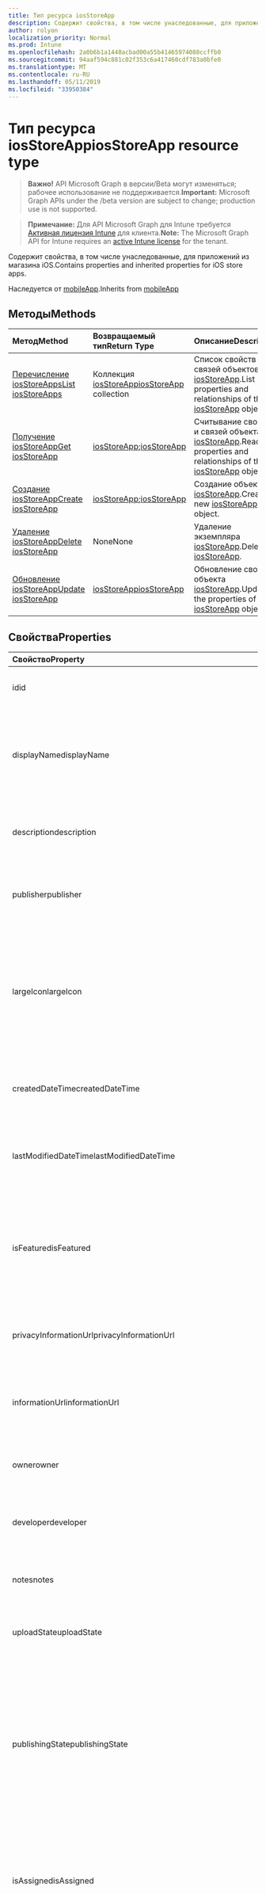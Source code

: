 ```yaml
---
title: Тип ресурса iosStoreApp
description: Содержит свойства, в том числе унаследованные, для приложений из магазина iOS.
author: rolyon
localization_priority: Normal
ms.prod: Intune
ms.openlocfilehash: 2a0b6b1a1448acbad00a55b41465974088ccffb0
ms.sourcegitcommit: 94aaf594c881c02f353c6a417460cdf783a0bfe0
ms.translationtype: MT
ms.contentlocale: ru-RU
ms.lasthandoff: 05/11/2019
ms.locfileid: "33950384"
---
```

# <a name="iosstoreapp-resource-type"></a><span data-ttu-id="22e7d-103">Тип ресурса iosStoreApp</span><span class="sxs-lookup"><span data-stu-id="22e7d-103">iosStoreApp resource type</span></span>

> <span data-ttu-id="22e7d-104">**Важно!** API Microsoft Graph в версии/Beta могут изменяться; рабочее использование не поддерживается.</span><span class="sxs-lookup"><span data-stu-id="22e7d-104">**Important:** Microsoft Graph APIs under the /beta version are subject to change; production use is not supported.</span></span>

> <span data-ttu-id="22e7d-105">**Примечание:** Для API Microsoft Graph для Intune требуется [Активная лицензия Intune](https://go.microsoft.com/fwlink/?linkid=839381) для клиента.</span><span class="sxs-lookup"><span data-stu-id="22e7d-105">**Note:** The Microsoft Graph API for Intune requires an [active Intune license](https://go.microsoft.com/fwlink/?linkid=839381) for the tenant.</span></span>

<span data-ttu-id="22e7d-106">Содержит свойства, в том числе унаследованные, для приложений из магазина iOS.</span><span class="sxs-lookup"><span data-stu-id="22e7d-106">Contains properties and inherited properties for iOS store apps.</span></span>


<span data-ttu-id="22e7d-107">Наследуется от [mobileApp](../resources/intune-apps-mobileapp.md).</span><span class="sxs-lookup"><span data-stu-id="22e7d-107">Inherits from [mobileApp](../resources/intune-apps-mobileapp.md)</span></span>

## <a name="methods"></a><span data-ttu-id="22e7d-108">Методы</span><span class="sxs-lookup"><span data-stu-id="22e7d-108">Methods</span></span>
|<span data-ttu-id="22e7d-109">Метод</span><span class="sxs-lookup"><span data-stu-id="22e7d-109">Method</span></span>|<span data-ttu-id="22e7d-110">Возвращаемый тип</span><span class="sxs-lookup"><span data-stu-id="22e7d-110">Return Type</span></span>|<span data-ttu-id="22e7d-111">Описание</span><span class="sxs-lookup"><span data-stu-id="22e7d-111">Description</span></span>|
|:---|:---|:---|
|[<span data-ttu-id="22e7d-112">Перечисление iosStoreApps</span><span class="sxs-lookup"><span data-stu-id="22e7d-112">List iosStoreApps</span></span>](../api/intune-apps-iosstoreapp-list.md)|<span data-ttu-id="22e7d-113">Коллекция [iosStoreApp](../resources/intune-apps-iosstoreapp.md)</span><span class="sxs-lookup"><span data-stu-id="22e7d-113">[iosStoreApp](../resources/intune-apps-iosstoreapp.md) collection</span></span>|<span data-ttu-id="22e7d-114">Список свойств и связей объектов [iosStoreApp](../resources/intune-apps-iosstoreapp.md).</span><span class="sxs-lookup"><span data-stu-id="22e7d-114">List properties and relationships of the [iosStoreApp](../resources/intune-apps-iosstoreapp.md) objects.</span></span>|
|[<span data-ttu-id="22e7d-115">Получение iosStoreApp</span><span class="sxs-lookup"><span data-stu-id="22e7d-115">Get iosStoreApp</span></span>](../api/intune-apps-iosstoreapp-get.md)|<span data-ttu-id="22e7d-116">[iosStoreApp](../resources/intune-apps-iosstoreapp.md);</span><span class="sxs-lookup"><span data-stu-id="22e7d-116">[iosStoreApp](../resources/intune-apps-iosstoreapp.md)</span></span>|<span data-ttu-id="22e7d-117">Считывание свойств и связей объекта [iosStoreApp](../resources/intune-apps-iosstoreapp.md).</span><span class="sxs-lookup"><span data-stu-id="22e7d-117">Read properties and relationships of the [iosStoreApp](../resources/intune-apps-iosstoreapp.md) object.</span></span>|
|[<span data-ttu-id="22e7d-118">Создание iosStoreApp</span><span class="sxs-lookup"><span data-stu-id="22e7d-118">Create iosStoreApp</span></span>](../api/intune-apps-iosstoreapp-create.md)|<span data-ttu-id="22e7d-119">[iosStoreApp](../resources/intune-apps-iosstoreapp.md);</span><span class="sxs-lookup"><span data-stu-id="22e7d-119">[iosStoreApp](../resources/intune-apps-iosstoreapp.md)</span></span>|<span data-ttu-id="22e7d-120">Создание объекта [iosStoreApp](../resources/intune-apps-iosstoreapp.md).</span><span class="sxs-lookup"><span data-stu-id="22e7d-120">Create a new [iosStoreApp](../resources/intune-apps-iosstoreapp.md) object.</span></span>|
|[<span data-ttu-id="22e7d-121">Удаление iosStoreApp</span><span class="sxs-lookup"><span data-stu-id="22e7d-121">Delete iosStoreApp</span></span>](../api/intune-apps-iosstoreapp-delete.md)|<span data-ttu-id="22e7d-122">None</span><span class="sxs-lookup"><span data-stu-id="22e7d-122">None</span></span>|<span data-ttu-id="22e7d-123">Удаление экземпляра [iosStoreApp](../resources/intune-apps-iosstoreapp.md).</span><span class="sxs-lookup"><span data-stu-id="22e7d-123">Deletes a [iosStoreApp](../resources/intune-apps-iosstoreapp.md).</span></span>|
|[<span data-ttu-id="22e7d-124">Обновление iosStoreApp</span><span class="sxs-lookup"><span data-stu-id="22e7d-124">Update iosStoreApp</span></span>](../api/intune-apps-iosstoreapp-update.md)|[<span data-ttu-id="22e7d-125">iosStoreApp</span><span class="sxs-lookup"><span data-stu-id="22e7d-125">iosStoreApp</span></span>](../resources/intune-apps-iosstoreapp.md)|<span data-ttu-id="22e7d-126">Обновление свойств объекта [iosStoreApp](../resources/intune-apps-iosstoreapp.md).</span><span class="sxs-lookup"><span data-stu-id="22e7d-126">Update the properties of a [iosStoreApp](../resources/intune-apps-iosstoreapp.md) object.</span></span>|

## <a name="properties"></a><span data-ttu-id="22e7d-127">Свойства</span><span class="sxs-lookup"><span data-stu-id="22e7d-127">Properties</span></span>
|<span data-ttu-id="22e7d-128">Свойство</span><span class="sxs-lookup"><span data-stu-id="22e7d-128">Property</span></span>|<span data-ttu-id="22e7d-129">Тип</span><span class="sxs-lookup"><span data-stu-id="22e7d-129">Type</span></span>|<span data-ttu-id="22e7d-130">Описание</span><span class="sxs-lookup"><span data-stu-id="22e7d-130">Description</span></span>|
|:---|:---|:---|
|<span data-ttu-id="22e7d-131">id</span><span class="sxs-lookup"><span data-stu-id="22e7d-131">id</span></span>|<span data-ttu-id="22e7d-132">Строка</span><span class="sxs-lookup"><span data-stu-id="22e7d-132">String</span></span>|<span data-ttu-id="22e7d-133">Ключ объекта.</span><span class="sxs-lookup"><span data-stu-id="22e7d-133">Key of the entity.</span></span> <span data-ttu-id="22e7d-134">Наследуется от [mobileApp](../resources/intune-apps-mobileapp.md).</span><span class="sxs-lookup"><span data-stu-id="22e7d-134">Inherited from [mobileApp](../resources/intune-apps-mobileapp.md)</span></span>|
|<span data-ttu-id="22e7d-135">displayName</span><span class="sxs-lookup"><span data-stu-id="22e7d-135">displayName</span></span>|<span data-ttu-id="22e7d-136">Строка</span><span class="sxs-lookup"><span data-stu-id="22e7d-136">String</span></span>|<span data-ttu-id="22e7d-137">Название приложения, которое предоставил или импортировал администратор.</span><span class="sxs-lookup"><span data-stu-id="22e7d-137">The admin provided or imported title of the app.</span></span> <span data-ttu-id="22e7d-138">Наследуется от [mobileApp](../resources/intune-apps-mobileapp.md).</span><span class="sxs-lookup"><span data-stu-id="22e7d-138">Inherited from [mobileApp](../resources/intune-apps-mobileapp.md)</span></span>|
|<span data-ttu-id="22e7d-139">description</span><span class="sxs-lookup"><span data-stu-id="22e7d-139">description</span></span>|<span data-ttu-id="22e7d-140">Строка</span><span class="sxs-lookup"><span data-stu-id="22e7d-140">String</span></span>|<span data-ttu-id="22e7d-141">Описание приложения.</span><span class="sxs-lookup"><span data-stu-id="22e7d-141">The description of the app.</span></span> <span data-ttu-id="22e7d-142">Наследуется от [mobileApp](../resources/intune-apps-mobileapp.md).</span><span class="sxs-lookup"><span data-stu-id="22e7d-142">Inherited from [mobileApp](../resources/intune-apps-mobileapp.md)</span></span>|
|<span data-ttu-id="22e7d-143">publisher</span><span class="sxs-lookup"><span data-stu-id="22e7d-143">publisher</span></span>|<span data-ttu-id="22e7d-144">Строка</span><span class="sxs-lookup"><span data-stu-id="22e7d-144">String</span></span>|<span data-ttu-id="22e7d-145">Издатель приложения.</span><span class="sxs-lookup"><span data-stu-id="22e7d-145">The publisher of the app.</span></span> <span data-ttu-id="22e7d-146">Наследуется от [mobileApp](../resources/intune-apps-mobileapp.md).</span><span class="sxs-lookup"><span data-stu-id="22e7d-146">Inherited from [mobileApp](../resources/intune-apps-mobileapp.md)</span></span>|
|<span data-ttu-id="22e7d-147">largeIcon</span><span class="sxs-lookup"><span data-stu-id="22e7d-147">largeIcon</span></span>|[<span data-ttu-id="22e7d-148">mimeContent</span><span class="sxs-lookup"><span data-stu-id="22e7d-148">mimeContent</span></span>](../resources/intune-shared-mimecontent.md)|<span data-ttu-id="22e7d-149">Представляет большой значок, который отображается в сведениях о приложении, используется для отправки значка.</span><span class="sxs-lookup"><span data-stu-id="22e7d-149">The large icon, to be displayed in the app details and used for upload of the icon.</span></span> <span data-ttu-id="22e7d-150">Наследуется от [mobileApp](../resources/intune-apps-mobileapp.md).</span><span class="sxs-lookup"><span data-stu-id="22e7d-150">Inherited from [mobileApp](../resources/intune-apps-mobileapp.md)</span></span>|
|<span data-ttu-id="22e7d-151">createdDateTime</span><span class="sxs-lookup"><span data-stu-id="22e7d-151">createdDateTime</span></span>|<span data-ttu-id="22e7d-152">DateTimeOffset</span><span class="sxs-lookup"><span data-stu-id="22e7d-152">DateTimeOffset</span></span>|<span data-ttu-id="22e7d-153">Дата и время создания приложения.</span><span class="sxs-lookup"><span data-stu-id="22e7d-153">The date and time the app was created.</span></span> <span data-ttu-id="22e7d-154">Наследуется от [mobileApp](../resources/intune-apps-mobileapp.md).</span><span class="sxs-lookup"><span data-stu-id="22e7d-154">Inherited from [mobileApp](../resources/intune-apps-mobileapp.md)</span></span>|
|<span data-ttu-id="22e7d-155">lastModifiedDateTime</span><span class="sxs-lookup"><span data-stu-id="22e7d-155">lastModifiedDateTime</span></span>|<span data-ttu-id="22e7d-156">DateTimeOffset</span><span class="sxs-lookup"><span data-stu-id="22e7d-156">DateTimeOffset</span></span>|<span data-ttu-id="22e7d-157">Дата и время последнего изменения приложения.</span><span class="sxs-lookup"><span data-stu-id="22e7d-157">The date and time the app was last modified.</span></span> <span data-ttu-id="22e7d-158">Наследуется от [mobileApp](../resources/intune-apps-mobileapp.md).</span><span class="sxs-lookup"><span data-stu-id="22e7d-158">Inherited from [mobileApp](../resources/intune-apps-mobileapp.md)</span></span>|
|<span data-ttu-id="22e7d-159">isFeatured</span><span class="sxs-lookup"><span data-stu-id="22e7d-159">isFeatured</span></span>|<span data-ttu-id="22e7d-160">Boolean</span><span class="sxs-lookup"><span data-stu-id="22e7d-160">Boolean</span></span>|<span data-ttu-id="22e7d-161">Значение, которое показывает, отмечено ли приложение как подобранное администратором. Наследуется от объекта [mobileApp](../resources/intune-apps-mobileapp.md).</span><span class="sxs-lookup"><span data-stu-id="22e7d-161">The value indicating whether the app is marked as featured by the admin. Inherited from [mobileApp](../resources/intune-apps-mobileapp.md)</span></span>|
|<span data-ttu-id="22e7d-162">privacyInformationUrl</span><span class="sxs-lookup"><span data-stu-id="22e7d-162">privacyInformationUrl</span></span>|<span data-ttu-id="22e7d-163">Строка</span><span class="sxs-lookup"><span data-stu-id="22e7d-163">String</span></span>|<span data-ttu-id="22e7d-164">URL-адрес заявления о конфиденциальности.</span><span class="sxs-lookup"><span data-stu-id="22e7d-164">The privacy statement Url.</span></span> <span data-ttu-id="22e7d-165">Наследуется от [mobileApp](../resources/intune-apps-mobileapp.md).</span><span class="sxs-lookup"><span data-stu-id="22e7d-165">Inherited from [mobileApp](../resources/intune-apps-mobileapp.md)</span></span>|
|<span data-ttu-id="22e7d-166">informationUrl</span><span class="sxs-lookup"><span data-stu-id="22e7d-166">informationUrl</span></span>|<span data-ttu-id="22e7d-167">Строка</span><span class="sxs-lookup"><span data-stu-id="22e7d-167">String</span></span>|<span data-ttu-id="22e7d-168">URL-адрес страницы с дополнительными сведениями.</span><span class="sxs-lookup"><span data-stu-id="22e7d-168">The more information Url.</span></span> <span data-ttu-id="22e7d-169">Наследуется от [mobileApp](../resources/intune-apps-mobileapp.md).</span><span class="sxs-lookup"><span data-stu-id="22e7d-169">Inherited from [mobileApp](../resources/intune-apps-mobileapp.md)</span></span>|
|<span data-ttu-id="22e7d-170">owner</span><span class="sxs-lookup"><span data-stu-id="22e7d-170">owner</span></span>|<span data-ttu-id="22e7d-171">String</span><span class="sxs-lookup"><span data-stu-id="22e7d-171">String</span></span>|<span data-ttu-id="22e7d-172">Владелец приложения.</span><span class="sxs-lookup"><span data-stu-id="22e7d-172">The owner of the app.</span></span> <span data-ttu-id="22e7d-173">Наследуется от [mobileApp](../resources/intune-apps-mobileapp.md).</span><span class="sxs-lookup"><span data-stu-id="22e7d-173">Inherited from [mobileApp](../resources/intune-apps-mobileapp.md)</span></span>|
|<span data-ttu-id="22e7d-174">developer</span><span class="sxs-lookup"><span data-stu-id="22e7d-174">developer</span></span>|<span data-ttu-id="22e7d-175">Строка</span><span class="sxs-lookup"><span data-stu-id="22e7d-175">String</span></span>|<span data-ttu-id="22e7d-176">Разработчик приложения.</span><span class="sxs-lookup"><span data-stu-id="22e7d-176">The developer of the app.</span></span> <span data-ttu-id="22e7d-177">Наследуется от [mobileApp](../resources/intune-apps-mobileapp.md).</span><span class="sxs-lookup"><span data-stu-id="22e7d-177">Inherited from [mobileApp](../resources/intune-apps-mobileapp.md)</span></span>|
|<span data-ttu-id="22e7d-178">notes</span><span class="sxs-lookup"><span data-stu-id="22e7d-178">notes</span></span>|<span data-ttu-id="22e7d-179">Строка</span><span class="sxs-lookup"><span data-stu-id="22e7d-179">String</span></span>|<span data-ttu-id="22e7d-180">Заметки для приложения.</span><span class="sxs-lookup"><span data-stu-id="22e7d-180">Notes for the app.</span></span> <span data-ttu-id="22e7d-181">Наследуется от [mobileApp](../resources/intune-apps-mobileapp.md).</span><span class="sxs-lookup"><span data-stu-id="22e7d-181">Inherited from [mobileApp](../resources/intune-apps-mobileapp.md)</span></span>|
|<span data-ttu-id="22e7d-182">uploadState</span><span class="sxs-lookup"><span data-stu-id="22e7d-182">uploadState</span></span>|<span data-ttu-id="22e7d-183">Int32</span><span class="sxs-lookup"><span data-stu-id="22e7d-183">Int32</span></span>|<span data-ttu-id="22e7d-184">Состояние отправки.</span><span class="sxs-lookup"><span data-stu-id="22e7d-184">The upload state.</span></span> <span data-ttu-id="22e7d-185">Наследуется от [mobileApp](../resources/intune-apps-mobileapp.md).</span><span class="sxs-lookup"><span data-stu-id="22e7d-185">Inherited from [mobileApp](../resources/intune-apps-mobileapp.md)</span></span>|
|<span data-ttu-id="22e7d-186">publishingState</span><span class="sxs-lookup"><span data-stu-id="22e7d-186">publishingState</span></span>|[<span data-ttu-id="22e7d-187">Мобилеапппублишингстате</span><span class="sxs-lookup"><span data-stu-id="22e7d-187">mobileAppPublishingState</span></span>](../resources/intune-apps-mobileapppublishingstate.md)|<span data-ttu-id="22e7d-188">Состояние публикации для приложения.</span><span class="sxs-lookup"><span data-stu-id="22e7d-188">The publishing state for the app.</span></span> <span data-ttu-id="22e7d-189">Приложение невозможно назначить, если оно не опубликовано.</span><span class="sxs-lookup"><span data-stu-id="22e7d-189">The app cannot be assigned unless the app is published.</span></span> <span data-ttu-id="22e7d-190">Наследуется от [mobileApp](../resources/intune-apps-mobileapp.md).</span><span class="sxs-lookup"><span data-stu-id="22e7d-190">Inherited from [mobileApp](../resources/intune-apps-mobileapp.md).</span></span> <span data-ttu-id="22e7d-191">Возможные значения: `notPublished`, `processing`, `published`.</span><span class="sxs-lookup"><span data-stu-id="22e7d-191">Possible values are: `notPublished`, `processing`, `published`.</span></span>|
|<span data-ttu-id="22e7d-192">isAssigned</span><span class="sxs-lookup"><span data-stu-id="22e7d-192">isAssigned</span></span>|<span data-ttu-id="22e7d-193">Boolean</span><span class="sxs-lookup"><span data-stu-id="22e7d-193">Boolean</span></span>|<span data-ttu-id="22e7d-194">Значение, указывающее, назначено ли приложение по крайней мере одной группе.</span><span class="sxs-lookup"><span data-stu-id="22e7d-194">The value indicating whether the app is assigned to at least one group.</span></span> <span data-ttu-id="22e7d-195">Наследуется от [mobileApp](../resources/intune-apps-mobileapp.md).</span><span class="sxs-lookup"><span data-stu-id="22e7d-195">Inherited from [mobileApp](../resources/intune-apps-mobileapp.md)</span></span>|
|<span data-ttu-id="22e7d-196">roleScopeTagIds</span><span class="sxs-lookup"><span data-stu-id="22e7d-196">roleScopeTagIds</span></span>|<span data-ttu-id="22e7d-197">Коллекция строк</span><span class="sxs-lookup"><span data-stu-id="22e7d-197">String collection</span></span>|<span data-ttu-id="22e7d-198">Список идентификаторов тегов области для этого мобильного приложения.</span><span class="sxs-lookup"><span data-stu-id="22e7d-198">List of scope tag ids for this mobile app.</span></span> <span data-ttu-id="22e7d-199">Наследуется от [mobileApp](../resources/intune-apps-mobileapp.md).</span><span class="sxs-lookup"><span data-stu-id="22e7d-199">Inherited from [mobileApp](../resources/intune-apps-mobileapp.md)</span></span>|
|<span data-ttu-id="22e7d-200">Депендентаппкаунт</span><span class="sxs-lookup"><span data-stu-id="22e7d-200">dependentAppCount</span></span>|<span data-ttu-id="22e7d-201">Int32</span><span class="sxs-lookup"><span data-stu-id="22e7d-201">Int32</span></span>|<span data-ttu-id="22e7d-202">Общее количество зависимостей для дочернего приложения.</span><span class="sxs-lookup"><span data-stu-id="22e7d-202">The total number of dependencies the child app has.</span></span> <span data-ttu-id="22e7d-203">Наследуется от [mobileApp](../resources/intune-apps-mobileapp.md).</span><span class="sxs-lookup"><span data-stu-id="22e7d-203">Inherited from [mobileApp](../resources/intune-apps-mobileapp.md)</span></span>|
|<span data-ttu-id="22e7d-204">bundleId</span><span class="sxs-lookup"><span data-stu-id="22e7d-204">bundleId</span></span>|<span data-ttu-id="22e7d-205">String</span><span class="sxs-lookup"><span data-stu-id="22e7d-205">String</span></span>|<span data-ttu-id="22e7d-206">Имя удостоверения.</span><span class="sxs-lookup"><span data-stu-id="22e7d-206">The Identity Name.</span></span>|
|<span data-ttu-id="22e7d-207">appStoreUrl</span><span class="sxs-lookup"><span data-stu-id="22e7d-207">appStoreUrl</span></span>|<span data-ttu-id="22e7d-208">String</span><span class="sxs-lookup"><span data-stu-id="22e7d-208">String</span></span>|<span data-ttu-id="22e7d-209">URL-адрес в Apple App Store</span><span class="sxs-lookup"><span data-stu-id="22e7d-209">The Apple App Store URL</span></span>|
|<span data-ttu-id="22e7d-210">applicableDeviceType</span><span class="sxs-lookup"><span data-stu-id="22e7d-210">applicableDeviceType</span></span>|[<span data-ttu-id="22e7d-211">iosDeviceType</span><span class="sxs-lookup"><span data-stu-id="22e7d-211">iosDeviceType</span></span>](../resources/intune-apps-iosdevicetype.md)|<span data-ttu-id="22e7d-212">Архитектура iOS, которая поддерживается этим приложением.</span><span class="sxs-lookup"><span data-stu-id="22e7d-212">The iOS architecture for which this app can run on.</span></span>|
|<span data-ttu-id="22e7d-213">minimumSupportedOperatingSystem</span><span class="sxs-lookup"><span data-stu-id="22e7d-213">minimumSupportedOperatingSystem</span></span>|[<span data-ttu-id="22e7d-214">iosMinimumOperatingSystem</span><span class="sxs-lookup"><span data-stu-id="22e7d-214">iosMinimumOperatingSystem</span></span>](../resources/intune-apps-iosminimumoperatingsystem.md)|<span data-ttu-id="22e7d-215">Значение, которое представляет минимальную применимую версию операционной системы.</span><span class="sxs-lookup"><span data-stu-id="22e7d-215">The value for the minimum applicable operating system.</span></span>|

## <a name="relationships"></a><span data-ttu-id="22e7d-216">Связи</span><span class="sxs-lookup"><span data-stu-id="22e7d-216">Relationships</span></span>
|<span data-ttu-id="22e7d-217">Отношение</span><span class="sxs-lookup"><span data-stu-id="22e7d-217">Relationship</span></span>|<span data-ttu-id="22e7d-218">Тип</span><span class="sxs-lookup"><span data-stu-id="22e7d-218">Type</span></span>|<span data-ttu-id="22e7d-219">Описание</span><span class="sxs-lookup"><span data-stu-id="22e7d-219">Description</span></span>|
|:---|:---|:---|
|<span data-ttu-id="22e7d-220">categories</span><span class="sxs-lookup"><span data-stu-id="22e7d-220">categories</span></span>|<span data-ttu-id="22e7d-221">Коллекция [mobileAppCategory](../resources/intune-apps-mobileappcategory.md)</span><span class="sxs-lookup"><span data-stu-id="22e7d-221">[mobileAppCategory](../resources/intune-apps-mobileappcategory.md) collection</span></span>|<span data-ttu-id="22e7d-222">Список категорий для этого приложения.</span><span class="sxs-lookup"><span data-stu-id="22e7d-222">The list of categories for this app.</span></span> <span data-ttu-id="22e7d-223">Наследуется от [mobileApp](../resources/intune-apps-mobileapp.md).</span><span class="sxs-lookup"><span data-stu-id="22e7d-223">Inherited from [mobileApp](../resources/intune-apps-mobileapp.md)</span></span>|
|<span data-ttu-id="22e7d-224">assignments</span><span class="sxs-lookup"><span data-stu-id="22e7d-224">assignments</span></span>|<span data-ttu-id="22e7d-225">Коллекция [mobileAppAssignment](../resources/intune-apps-mobileappassignment.md)</span><span class="sxs-lookup"><span data-stu-id="22e7d-225">[mobileAppAssignment](../resources/intune-apps-mobileappassignment.md) collection</span></span>|<span data-ttu-id="22e7d-226">Список назначений группы для этого мобильного приложения.</span><span class="sxs-lookup"><span data-stu-id="22e7d-226">The list of group assignments for this mobile app.</span></span> <span data-ttu-id="22e7d-227">Наследуется от [mobileApp](../resources/intune-apps-mobileapp.md).</span><span class="sxs-lookup"><span data-stu-id="22e7d-227">Inherited from [mobileApp](../resources/intune-apps-mobileapp.md)</span></span>|
|<span data-ttu-id="22e7d-228">installSummary</span><span class="sxs-lookup"><span data-stu-id="22e7d-228">installSummary</span></span>|<span data-ttu-id="22e7d-229">[mobileAppInstallSummary](../resources/intune-apps-mobileappinstallsummary.md);</span><span class="sxs-lookup"><span data-stu-id="22e7d-229">[mobileAppInstallSummary](../resources/intune-apps-mobileappinstallsummary.md)</span></span>|<span data-ttu-id="22e7d-230">Общие сведения по установке мобильного приложения.</span><span class="sxs-lookup"><span data-stu-id="22e7d-230">Mobile App Install Summary.</span></span> <span data-ttu-id="22e7d-231">Наследуется от [mobileApp](../resources/intune-apps-mobileapp.md).</span><span class="sxs-lookup"><span data-stu-id="22e7d-231">Inherited from [mobileApp](../resources/intune-apps-mobileapp.md)</span></span>|
|<span data-ttu-id="22e7d-232">deviceStatuses</span><span class="sxs-lookup"><span data-stu-id="22e7d-232">deviceStatuses</span></span>|<span data-ttu-id="22e7d-233">Коллекция [mobileAppInstallStatus](../resources/intune-apps-mobileappinstallstatus.md)</span><span class="sxs-lookup"><span data-stu-id="22e7d-233">[mobileAppInstallStatus](../resources/intune-apps-mobileappinstallstatus.md) collection</span></span>|<span data-ttu-id="22e7d-234">Список состояний установки для этого мобильного приложения.</span><span class="sxs-lookup"><span data-stu-id="22e7d-234">The list of installation states for this mobile app.</span></span> <span data-ttu-id="22e7d-235">Наследуется от [mobileApp](../resources/intune-apps-mobileapp.md).</span><span class="sxs-lookup"><span data-stu-id="22e7d-235">Inherited from [mobileApp](../resources/intune-apps-mobileapp.md)</span></span>|
|<span data-ttu-id="22e7d-236">userStatuses</span><span class="sxs-lookup"><span data-stu-id="22e7d-236">userStatuses</span></span>|<span data-ttu-id="22e7d-237">Коллекция [усераппинсталлстатус](../resources/intune-apps-userappinstallstatus.md)</span><span class="sxs-lookup"><span data-stu-id="22e7d-237">[userAppInstallStatus](../resources/intune-apps-userappinstallstatus.md) collection</span></span>|<span data-ttu-id="22e7d-238">Список состояний установки для этого мобильного приложения.</span><span class="sxs-lookup"><span data-stu-id="22e7d-238">The list of installation states for this mobile app.</span></span> <span data-ttu-id="22e7d-239">Наследуется от [mobileApp](../resources/intune-apps-mobileapp.md).</span><span class="sxs-lookup"><span data-stu-id="22e7d-239">Inherited from [mobileApp](../resources/intune-apps-mobileapp.md)</span></span>|
|<span data-ttu-id="22e7d-240">Таблица</span><span class="sxs-lookup"><span data-stu-id="22e7d-240">relationships</span></span>|<span data-ttu-id="22e7d-241">Коллекция [мобилеаппрелатионшип](../resources/intune-apps-mobileapprelationship.md)</span><span class="sxs-lookup"><span data-stu-id="22e7d-241">[mobileAppRelationship](../resources/intune-apps-mobileapprelationship.md) collection</span></span>|<span data-ttu-id="22e7d-242">Список отношений для этого мобильного приложения.</span><span class="sxs-lookup"><span data-stu-id="22e7d-242">List of relationships for this mobile app.</span></span> <span data-ttu-id="22e7d-243">Наследуется от [mobileApp](../resources/intune-apps-mobileapp.md).</span><span class="sxs-lookup"><span data-stu-id="22e7d-243">Inherited from [mobileApp](../resources/intune-apps-mobileapp.md)</span></span>|

## <a name="json-representation"></a><span data-ttu-id="22e7d-244">Представление JSON</span><span class="sxs-lookup"><span data-stu-id="22e7d-244">JSON Representation</span></span>
<span data-ttu-id="22e7d-245">Ниже представлено описание ресурса в формате JSON.</span><span class="sxs-lookup"><span data-stu-id="22e7d-245">Here is a JSON representation of the resource.</span></span>
<!-- {
  "blockType": "resource",
  "keyProperty": "id",
  "@odata.type": "microsoft.graph.iosStoreApp"
}
-->
``` json
{
  "@odata.type": "#microsoft.graph.iosStoreApp",
  "id": "String (identifier)",
  "displayName": "String",
  "description": "String",
  "publisher": "String",
  "largeIcon": {
    "@odata.type": "microsoft.graph.mimeContent",
    "type": "String",
    "value": "binary"
  },
  "createdDateTime": "String (timestamp)",
  "lastModifiedDateTime": "String (timestamp)",
  "isFeatured": true,
  "privacyInformationUrl": "String",
  "informationUrl": "String",
  "owner": "String",
  "developer": "String",
  "notes": "String",
  "uploadState": 1024,
  "publishingState": "String",
  "isAssigned": true,
  "roleScopeTagIds": [
    "String"
  ],
  "dependentAppCount": 1024,
  "bundleId": "String",
  "appStoreUrl": "String",
  "applicableDeviceType": {
    "@odata.type": "microsoft.graph.iosDeviceType",
    "iPad": true,
    "iPhoneAndIPod": true
  },
  "minimumSupportedOperatingSystem": {
    "@odata.type": "microsoft.graph.iosMinimumOperatingSystem",
    "v8_0": true,
    "v9_0": true,
    "v10_0": true,
    "v11_0": true,
    "v12_0": true
  }
}
```




